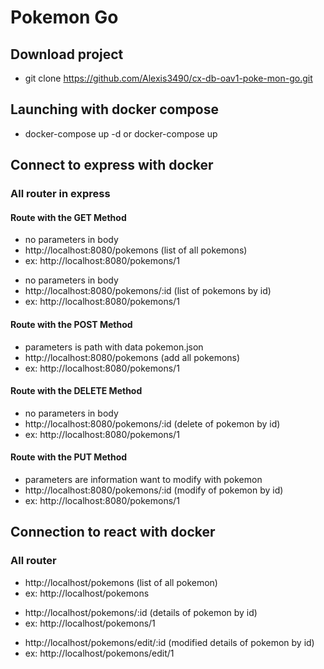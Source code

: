 # Pokemon Go


## Download project

- git clone https://github.com/Alexis3490/cx-db-oav1-poke-mon-go.git

## Launching with docker compose

- docker-compose up -d or docker-compose up

## Connect to express with docker

### All router in express

#### Route with the GET Method

- no parameters in body
- http://localhost:8080/pokemons (list of all pokemons)
- ex: http://localhost:8080/pokemons/1
>
- no parameters in body
- http://localhost:8080/pokemons/:id (list of pokemons by id)
- ex: http://localhost:8080/pokemons/1

#### Route with the POST Method

- parameters is path with data pokemon.json
- http://localhost:8080/pokemons (add all pokemons)
- ex: http://localhost:8080/pokemons/1

#### Route with the DELETE Method

- no parameters in body
- http://localhost:8080/pokemons/:id (delete of pokemon by id)
- ex: http://localhost:8080/pokemons/1

#### Route with the PUT Method

- parameters are information want to modify with pokemon
- http://localhost:8080/pokemons/:id (modify of pokemon by id)
- ex: http://localhost:8080/pokemons/1

## Connection to react with docker 

### All router

- http://localhost/pokemons (list of all pokemon)
- ex: http://localhost/pokemons
>
- http://localhost/pokemons/:id (details of pokemon by id)
- ex: http://localhost/pokemons/1
>
- http://localhost/pokemons/edit/:id (modified details of pokemon by id)
- ex: http://localhost/pokemons/edit/1
